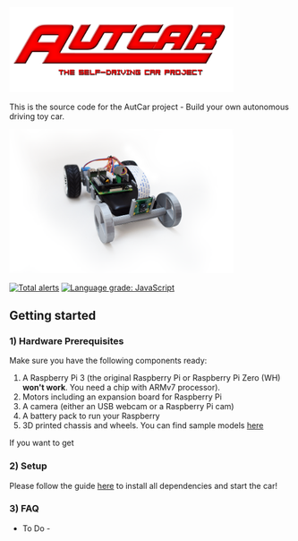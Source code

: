 <img src="images/autcar_logo.png" width="400" />

This is the source code for the AutCar project - Build your own autonomous driving toy car.

<img src="images/autcar_modelone.png" width="400" />

[![Total alerts](https://img.shields.io/lgtm/alerts/g/christian-vorhemus/autcar.svg?logo=lgtm&logoWidth=18)](https://lgtm.com/projects/g/christian-vorhemus/autcar/alerts/)
[![Language grade: JavaScript](https://img.shields.io/lgtm/grade/javascript/g/christian-vorhemus/autcar.svg?logo=lgtm&logoWidth=18)](https://lgtm.com/projects/g/christian-vorhemus/autcar/context:javascript)

## Getting started

### 1) Hardware Prerequisites

Make sure you have the following components ready:
1) A Raspberry Pi 3 (the original Raspberry Pi or Raspberry Pi Zero (WH) **won't work**. You need a chip with ARMv7 processor).
2) Motors including an expansion board for Raspberry Pi 
3) A camera (either an USB webcam or a Raspberry Pi cam)
4) A battery pack to run your Raspberry
5) 3D printed chassis and wheels. You can find sample models [here](https://github.com/christian-vorhemus/autcar/tree/master/src/3dmodels)

If you want to get 

### 2) Setup

Please follow the guide [here](https://github.com/christian-vorhemus/autcar/blob/master/src/README.md) to install all dependencies and start the car!

### 3) FAQ
- To Do -

